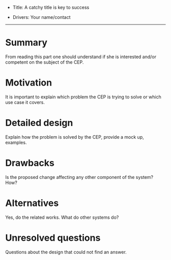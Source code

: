 - Title: A catchy title is key to success

- Drivers: Your name/contact

----

# Summary

From reading this part one should understand if she is interested and/or
competent on the subject of the CEP.

# Motivation

It is important to explain which problem the CEP is trying to solve or which
use case it covers.

# Detailed design

Explain how the problem is solved by the CEP, provide a mock up, examples.

# Drawbacks

Is the proposed change affecting any other component of the system? How?

# Alternatives

Yes, do the related works.  What do other systems do?

# Unresolved questions

Questions about the design that could not find an answer.


